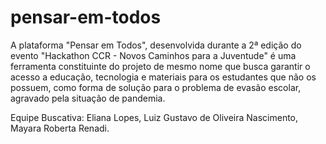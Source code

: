 # pensar-em-todos

A plataforma "Pensar em Todos", desenvolvida durante a 2ª edição do evento "Hackathon CCR - Novos Caminhos para a Juventude" é uma ferramenta constituinte do projeto de mesmo nome que busca garantir o acesso a educação, tecnologia e materiais para os estudantes que não os possuem, como forma de solução para o problema de evasão escolar, agravado pela situação de pandemia.

Equipe Buscativa:
Eliana Lopes,
Luiz Gustavo de Oliveira Nascimento,
Mayara Roberta Renadi.
